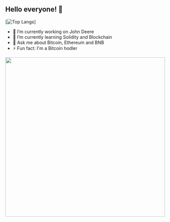 ## Hello everyone! 👋

[![Top Langs](https://github-readme-stats.vercel.app/api/top-langs/?username=jschallenberger&hide=kotlin&layout=compact&theme=dark)]


- 🔭 I’m currently working on John Deere
- 🌱 I’m currently learning Solidity and Blockchain
- 💬 Ask me about Bitcoin, Ethereum and BNB
- ⚡ Fun fact: I'm a Bitcoin hodler
<img src="https://user-images.githubusercontent.com/11379002/156076185-15366500-a3a6-4b0f-809c-2ce10b0fdf82.png" width="500px" />


